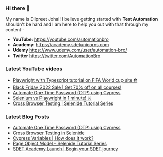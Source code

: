 ### Hi there 👋

My name is Dilpreet Johal! I believe getting started with **Test Automation** shouldn't be hard and I am here to help you out with that through my content -

- **YouTube:** https://youtube.com/automationbro
- **Academy:** https://academy.sdetunicorns.com
- **Udemy** https://www.udemy.com/user/automation-bro/
- **Twitter** https://twitter.com/AutomationBro

### Latest YouTube videos

<!-- YOUTUBE-VIDEOS-LIST:START -->
- [Playwright with Typescript tutorial on FIFA World cup site ⚽️](https://www.youtube.com/watch?v=Ov9e_F8I5zc)
- [Black Friday 2022 Sale | Get 70% off on all courses!](https://www.youtube.com/watch?v=F0pt9ZWTP4s)
- [Automate One Time Password &lpar;OTP&rpar; using Cypress](https://www.youtube.com/watch?v=iiGy69gMeAw)
- [Selenium vs Playwright in 1 minute! ⚔](https://www.youtube.com/watch?v=iBmo_JJkc1Y)
- [Cross Browser Testing | Selenide Tutorial Series](https://www.youtube.com/watch?v=EYv8c-94MRA)
<!-- YOUTUBE-VIDEOS-LIST:END -->


### Latest Blog Posts
<!-- BLOG-POST-LIST:START -->
- [Automate One Time Password &lpar;OTP&rpar; using Cypress](https://automationbro.com/blog/cypress-otp-automation/?utm_source=rss&utm_medium=rss&utm_campaign=cypress-otp-automation)
- [Cross Browser Testing in Selenide](https://automationbro.com/blog/selenide-cross-browser-testing/?utm_source=rss&utm_medium=rss&utm_campaign=selenide-cross-browser-testing)
- [Cypress Variables | How does it work?](https://automationbro.com/blog/cypress-variables/?utm_source=rss&utm_medium=rss&utm_campaign=cypress-variables)
- [Page Object Model – Selenide Tutorial Series](https://automationbro.com/blog/selenide-page-object-model/?utm_source=rss&utm_medium=rss&utm_campaign=selenide-page-object-model)
- [SDET Academy Launch | Begin your SDET journey](https://automationbro.com/blog/sdet-unicorns-academy-launch/?utm_source=rss&utm_medium=rss&utm_campaign=sdet-unicorns-academy-launch)
<!-- BLOG-POST-LIST:END -->
